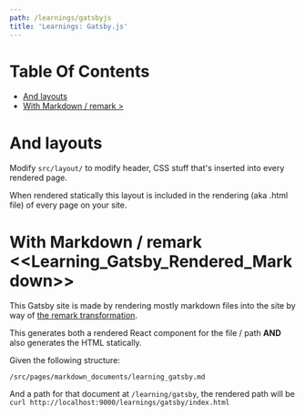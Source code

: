 ```yaml
---
path: /learnings/gatsbyjs
title: 'Learnings: Gatsby.js'
---
```

# Table Of Contents

<!-- toc -->

- [And layouts](#and-layouts)
- [With Markdown / remark >](#with-markdown--remark-)

<!-- tocstop -->

# And layouts

Modify `src/layout/` to modify header, CSS stuff that's inserted into every rendered page.

When rendered statically this layout is included in the rendering (aka .html file) of every page on your site.

# With Markdown / remark <<Learning_Gatsby_Rendered_Markdown>>

This Gatsby site is made by rendering mostly markdown files into the site by way of [the remark transformation](https://www.npmjs.com/package/gatsby-transformer-remark).

This generates both a rendered React component for the file / path **AND** also generates the HTML statically.

Given the following structure:

    /src/pages/markdown_documents/learning_gatsby.md

And a path for that document at `/learning/gatsby`, the rendered path will be `curl http://localhost:9000/learnings/gatsby/index.html`



